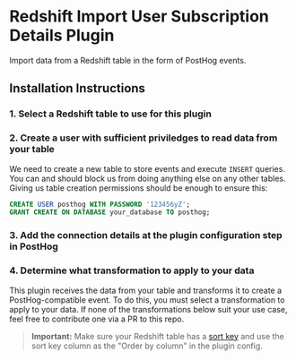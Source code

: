 # Redshift Import User Subscription Details Plugin

Import data from a Redshift table in the form of PostHog events.

## Installation Instructions 

### 1. Select a Redshift table to use for this plugin
### 2. Create a user with sufficient priviledges to read data from your table

We need to create a new table to store events and execute `INSERT` queries. You can and should block us from doing anything else on any other tables. Giving us table creation permissions should be enough to ensure this:

```sql
CREATE USER posthog WITH PASSWORD '123456yZ';
GRANT CREATE ON DATABASE your_database TO posthog;
```
### 3. Add the connection details at the plugin configuration step in PostHog

### 4. Determine what transformation to apply to your data

This plugin receives the data from your table and transforms it to create a PostHog-compatible event. To do this, you must select a transformation to apply to your data. If none of the transformations below suit your use case, feel free to contribute one via a PR to this repo.

> **Important:** Make sure your Redshift table has a [sort key](https://docs.aws.amazon.com/redshift/latest/dg/t_Sorting_data.html) and use the sort key column as the "Order by column" in the plugin config.

